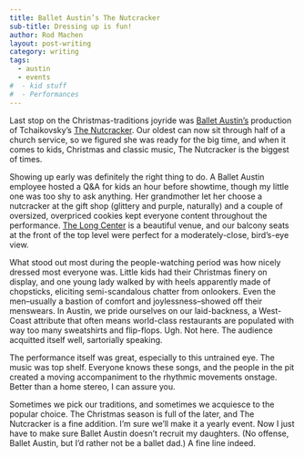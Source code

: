 ```yaml
---
title: Ballet Austin’s The Nutcracker
sub-title: Dressing up is fun!
author: Rod Machen
layout: post-writing
category: writing
tags:
  - austin
  - events
#  - kid stuff
#  - Performances
---
```

Last stop on the Christmas-traditions joyride was <a href="http://www.balletaustin.org/" target="_blank">Ballet Austin&#8217;s</a> production of Tchaikovsky&#8217;s <a href="http://www.balletaustin.org/atb/nutcracker2013.php" target="_blank">The Nutcracker</a>. Our oldest can now sit through half of a church service, so we figured she was ready for the big time, and when it comes to kids, Christmas and classic music, The Nutcracker is the biggest of times.

<!-- [<img class="alignright  wp-image-138" alt="ballet austin the nutcracker" src="http://words.rodmachen.com/wp-content/uploads/2013/12/ballet-austin-nutcracker-320x256.jpg" width="300" height="240" />] -->Showing up early was definitely the right thing to do. A Ballet Austin employee hosted a Q&A for kids an hour before showtime, though my little one was too shy to ask anything. Her grandmother let her choose a nutcracker at the gift shop (glittery and purple, naturally) and a couple of oversized, overpriced cookies kept everyone content throughout the performance. <a href="http://thelongcenter.org/" target="_blank">The Long Center</a> is a beautiful venue, and our balcony seats at the front of the top level were perfect for a moderately-close, bird&#8217;s-eye view.<!--more-->

What stood out most during the people-watching period was how nicely dressed most everyone was. Little kids had their Christmas finery on display, and one young lady walked by with heels apparently made of chopsticks, eliciting semi-scandalous chatter from onlookers. Even the men–usually a bastion of comfort and joylessness–showed off their menswears. In Austin, we pride ourselves on our laid-backness, a West-Coast attribute that often means world-class restaurants are populated with way too many sweatshirts and flip-flops. Ugh. Not here. The audience acquitted itself well, sartorially speaking.

The performance itself was great, especially to this untrained eye. The music was top shelf. Everyone knows these songs, and the people in the pit created a moving accompaniment to the rhythmic movements onstage. Better than a home stereo, I can assure you.

Sometimes we pick our traditions, and sometimes we acquiesce to the popular choice. The Christmas season is full of the later, and The Nutcracker is a fine addition. I&#8217;m sure we&#8217;ll make it a yearly event. Now I just have to make sure Ballet Austin doesn&#8217;t recruit my daughters. (No offense, Ballet Austin, but I&#8217;d rather not be a ballet dad.) A fine line indeed.

<!-- http://words.rodmachen.com/wp-content/uploads/2013/12/ballet-austin-nutcracker.jpg -->